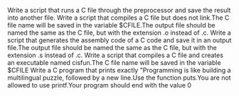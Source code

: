 Write a script that runs a C file through the preprocessor and save the result into another file.
Write a script that compiles a C file but does not link.The C file name will be saved in the variable $CFILE.The output file should be named the same as the C file, but with the extension .o instead of .c.
Write a script that generates the assembly code of a C code and save it in an output file.The output file should be named the same as the C file, but with the extension .s instead of .c.
Write a script that compiles a C file and creates an executable named cisfun.The C file name will be saved in the variable $CFILE
Write a C program that prints exactly "Programming is like building a multilingual puzzle, followed by a new line.Use the function puts.You are not allowed to use printf.Your program should end with the value 0
